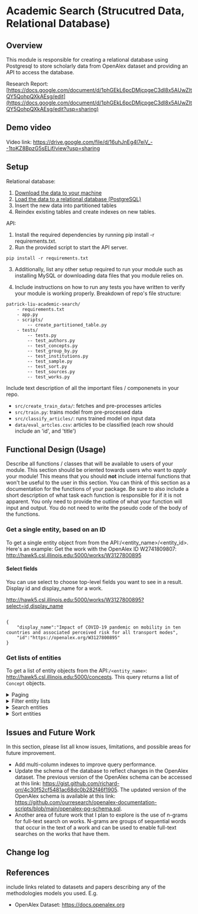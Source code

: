 # Academic Search (Strucutred Data, Relational Database)

## Overview

This module is responsible for creating a relational database using Postgresql to store scholarly data from OpenAlex dataset and providing an API to access the database. 

Research Report: [https://docs.google.com/document/d/1phGEkL6pcDMjcpgeC3dl8x5AUwZItQY5QohpQXkAEsg/edit](https://docs.google.com/document/d/1phGEkL6pcDMjcpgeC3dl8x5AUwZItQY5QohpQXkAEsg/edit?usp=sharing)

## Demo video
Video link: https://drive.google.com/file/d/16uhJnEg4l7eiV_--1toKZ8BpzG5sELjf/view?usp=sharing

## Setup

Relational database:

1. [Download the data to your machine](https://docs.openalex.org/download-all-data/download-to-your-machine)
2. [Load the data to a relational database (PostgreSQL)](https://docs.openalex.org/download-all-data/upload-to-your-database/load-to-a-relational-database)
3. Insert the new data into partitioned tables
3. Reindex existing tables and create indexes on new tables. 

API: 

1. Install the required dependencies by running pip install -r requirements.txt.
2. Run the provided script to start the API server.
```
pip install -r requirements.txt 
```

3. Additionally, list any other setup required to run your module such as installing MySQL or downloading data files that you module relies on. 

4. Include instructions on how to run any tests you have written to verify your module is working properly. 
Breakdown of repo's file structure:

```
patrick-liu-academic-search/
    - requirements.txt
    - app.py 
    - scripts/
        -- create_partitioned_table.py
    - tests/
        -- tests.py
        -- test_authors.py
        -- test_concepts.py
        -- test_group_by.py
        -- test_institutions.py
        -- test_sample.py
        -- test_sort.py
        -- test_sources.py
        -- test_works.py
```

Include text description of all the important files / componenets in your repo. 
* `src/create_train_data/`: fetches and pre-processes articles
* `src/train.py`: trains model from pre-processed data
* `src/classify_articles/`: runs trained model on input data
* `data/eval_artcles.csv`: articles to be classified (each row should include an 'id', and 'title')


## Functional Design (Usage)
Describe all functions / classes that will be available to users of your module. This section should be oriented towards users who want to _apply_ your module! This means that you should **not** include internal functions that won't be useful to the user in this section. You can think of this section as a documentation for the functions of your package. Be sure to also include a short description of what task each function is responsible for if it is not apparent. You only need to provide the outline of what your function will input and output. You do not need to write the pseudo code of the body of the functions. 

### Get a single entity, based on an ID
To get a single entity object from from the API:/<entity_name>/<entity_id>. Here's an example:
Get the work with the OpenAlex ID W2741809807: http://hawk5.csl.illinois.edu:5000/works/W3127800895

#### Select fields
You can use select to choose top-level fields you want to see in a result.
Display id and display_name for a work.

http://hawk5.csl.illinois.edu:5000/works/W3127800895?select=id,display_name
```

{
    "display_name":"Impact of COVID-19 pandemic on mobility in ten countries and associated perceived risk for all transport modes",
    "id":"https://openalex.org/W3127800895"
}
```

### Get lists of entities

To get a list of entity objects from the API:`/<entity_name>`:
http://hawk5.csl.illinois.edu:5000/concepts.
This query returns a list of `Concept` objects.

<details>
  <summary>Paging</summary>
    Use the page query parameter to control which page of results you want (eg page=1, page=2, etc). By default there are 25 results per page; you can use the
    per-page parameter to change that to any number between 1 and 200.
    Get the 2nd page of a list:
    http://hawk5.csl.illinois.edu:5000/authors?page=2
    Get 200 results on the second page:
    http://hawk5.csl.illinois.edu:5000/authors?page=2&per-page=200
</details>

<details>
    <summary>Filter entity lists</summary>
Filters narrow the list down to just entities that meet a particular condition--specifically, a particular value for a particular attribute.
A list of filters are set using the filter parameter, formatted like this: filter=attribute:value,attribute2:value2.                                                                            Examples: Get the authors whose name is John Smith:
http://hawk5.csl.illinois.edu:5000/authors?filter=display_name:John%20Smith

Filters are case-insensitive.
### Logical expressions

#### Inequality
For numerical filters, use the less-than (<) and greater-than (>) symbols to filter by inequalities. Example:

Get authors that have more than 10000 citations:
http://hawk5.csl.illinois.edu:5000/authors?filter=cited_by_count:>10000

Some attributes have special filters that act as syntactic sugar around commonly-expressed inequalities: for example, the from_publication_date filter on works. See the endpoint-specific documentation below for more information. Example:

Get all works published after 2022-01-01 (inclusive):
http://hawk5.csl.illinois.edu:5000/works?filter=from_publication_date:2022-01-01

#### Negation (NOT)
You can negate any filter, numerical or otherwise, by prepending the exclamation mark symbol (!) to the filter value. Example:
Get all institutions except for ones located in the US:
http://hawk5.csl.illinois.edu:5000/institutions?filter=country_code:!us

#### Intersection (AND)
By default, the returned result set includes only records that satisfy all the supplied filters. In other words, filters are combined as an AND query. Example:
Get all authors with a display name have are cited more than a number:
http://hawk5.csl.illinois.edu:5000//authors?filter=cited_by_count:%3E100,display_name:Kevin%20Chen-Chuan%20Chang


#### Addition (OR)
Use the pipe symbol (|) to input lists of values such that any of the values can be satisfied--in other words, when you separate filter values with a pipe, they'll be combined as an OR query. Example:
Get all the works that have an author from France or an author from the UK:

This is particularly useful when you want to retrieve a many records by ID all at once. Instead of making a whole bunch of singleton calls in a loop, you can make one call, like this:
Get the works with DOI 10.1371/journal.pone.0266781 or with DOI 10.1371/journal.pone.0267149 (note the pipe separator between the two DOIs):
http://hawk5.csl.illinois.edu:5000/works?filter=doi:https://doi.org/10.1371/journal.pone.0266781|https://doi.org/10.1371/journal.pone.0267149
#### Available filters
    
</details>

<details>
  <summary>Search entities</summary>
### The search parameter

The search query parameter finds results that match a given text search. Example:

Get works with search term "dna" in the title or abstract:

http://hawk5.csl.illinois.edu:5000/works?search=dna

When you search works, the API looks for matches in titles, abstracts, and fulltext. When you search concepts, we look in each concept's display_name and
description fields. When you search sources, we look at the display_name, alternate_titles, and abbreviated_title fields. Searching authors or institutions will looks for matches
within each entities' display_name field.
</details>
    
<details>
  <summary>Sort entities</summary>
### Sort entity lists

Use the ?sort parameter to specify the property you want your list sorted by. You can sort by these properties, where they exist:

display_name

cited_by_count

works_count

publication_date
By default, sort direction is ascending. You can reverse this by appending :desc to the sort key like works_count:desc. You can sort by multiple properties by providing multiple sort keys, separated by commas. Examples:
* All works, sorted by cited_by_count (highest counts first)
http://hawk5.csl.illinois.edu:5000/works?sort=cited_by_count

* All sources, in alphabetical order by title:
http://hawk5.csl.illinois.edu:5000/works?sort=display_name
</details>



## Issues and Future Work

In this section, please list all know issues, limitations, and possible areas for future improvement. 

* Add multi-column indexes to improve query performance. 
* Update the schema of the database to reflect changes in the OpenAlex dataset. The previous version of the OpenAlex schema can be accessed at this link: https://gist.github.com/richard-orr/4c30f52cf5481ac68dc0b282f46f1905. The updated version of the OpenAlex schema is available at this link: https://github.com/ourresearch/openalex-documentation-scripts/blob/main/openalex-pg-schema.sql. 
* Another area of future work that I plan to explore is the use of n-grams for full-text search on works. N-grams are groups of sequential words that occur in the text of a work and can be used to enable full-text searches on the works that have them.



## Change log

## References 
include links related to datasets and papers describing any of the methodologies models you used. E.g. 

* OpenAlex Dataset: https://docs.openalex.org
